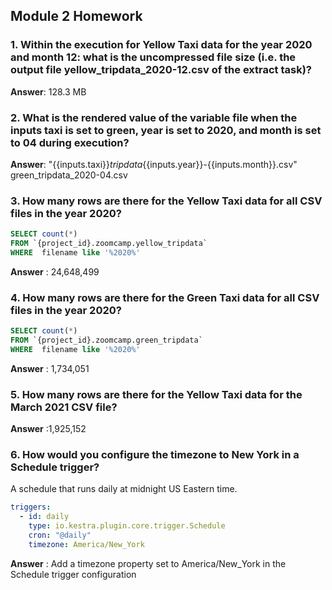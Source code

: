 ## Module 2 Homework

### 1. Within the execution for Yellow Taxi data for the year 2020 and month 12: what is the uncompressed file size (i.e. the output file yellow_tripdata_2020-12.csv of the extract task)?

**Answer**: 128.3 MB

### 2. What is the rendered value of the variable file when the inputs taxi is set to green, year is set to 2020, and month is set to 04 during execution?

**Answer**: 
"{{inputs.taxi}}_tripdata_{{inputs.year}}-{{inputs.month}}.csv"
green_tripdata_2020-04.csv

### 3. How many rows are there for the Yellow Taxi data for all CSV files in the year 2020?
```sql
SELECT count(*)  
FROM `{project_id}.zoomcamp.yellow_tripdata` 
WHERE  filename like '%2020%'
```
**Answer** : 24,648,499

### 4. How many rows are there for the Green Taxi data for all CSV files in the year 2020?
```sql
SELECT count(*)  
FROM `{project_id}.zoomcamp.green_tripdata` 
WHERE  filename like '%2020%'
```
**Answer** : 1,734,051

### 5. How many rows are there for the Yellow Taxi data for the March 2021 CSV file?

**Answer** :1,925,152

### 6. How would you configure the timezone to New York in a Schedule trigger?

A schedule that runs daily at midnight US Eastern time.


```yaml
triggers:
  - id: daily
    type: io.kestra.plugin.core.trigger.Schedule
    cron: "@daily"
    timezone: America/New_York
```

**Answer** : Add a timezone property set to America/New_York in the Schedule trigger configuration
